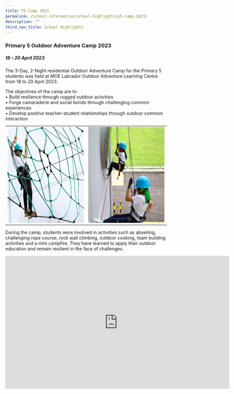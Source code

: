 ```yaml
---
title: P5 Camp 2023
permalink: /school-information/school-highlights/p5-camp-2023/
description: ""
third_nav_title: School Highlights
---
```

### Primary 5 Outdoor Adventure Camp 2023

##### 18 – 20 April 2023

The 3-Day, 2-Night residential Outdoor Adventure Camp for the Primary 5 students was held at MOE Labrador Outdoor Adventure Learning Centre from 18 to 20 April 2023.

The objectives of the camp are to:<br>
•	Build resilience through rugged outdoor activities<br>
•	Forge camaraderie and social bonds through challenging common experiences<br>
•	Develop positive teacher-student relationships through outdoor common interaction<br>

<table>
<tbody><tr>
		<td><img alt="p5camp01" src="/images/P5%20Camp%202023/spidergirl.jpeg" style="width:500px;height:300px;"> </td>
		<td><img alt="p5camp02" src="/images/P5%20Camp%202023/i%20got%20this.jpeg" style="width:500px;height:300px;"> </td>
</tr></tbody></table>

During the camp, students were involved in activities such as abseiling, challenging rope course, rock wall climbing, outdoor cooking, team building activities and a mini campfire. They have learned to apply their outdoor education and remain resilient in the face of challenges.

<center>
<iframe allowfullscreen="" allow="accelerometer; autoplay; clipboard-write; encrypted-media; gyroscope; picture-in-picture; web-share" frameborder="0" title="YouTube video player" src="https://www.youtube.com/embed/XHU0j5PKUgs" height="415" width="700"></iframe></center>